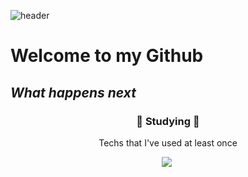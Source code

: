 ![header](http://capsule-render.vercel.app/api?type=slice&color=timeGradient&height=300&section=header&text=Suhyunpark&fontsize=85)

# Welcome to my Github
## _What happens next_

<h3 align="center">📕 Studying 📕</h3>

<p align="center"> Techs that I've used at least once</p>

<p align="center">
  <img src="https://img.shields.io/badge/Python-3766AB?style=flat-square&logo=Python&logoColor=white"/></a>&nbsp
